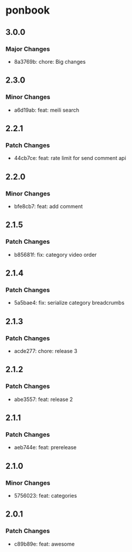# ponbook

## 3.0.0

### Major Changes

- 8a3769b: chore: Big changes

## 2.3.0

### Minor Changes

- a6d19ab: feat: meili search

## 2.2.1

### Patch Changes

- 44cb7ce: feat: rate limit for send comment api

## 2.2.0

### Minor Changes

- bfe8cb7: feat: add comment

## 2.1.5

### Patch Changes

- b85681f: fix: category video order

## 2.1.4

### Patch Changes

- 5a5bae4: fix: serialize category breadcrumbs

## 2.1.3

### Patch Changes

- acde277: chore: release 3

## 2.1.2

### Patch Changes

- abe3557: feat: release 2

## 2.1.1

### Patch Changes

- aeb744e: feat: prerelease

## 2.1.0

### Minor Changes

- 5756023: feat: categories

## 2.0.1

### Patch Changes

- c89b89e: feat: awesome

